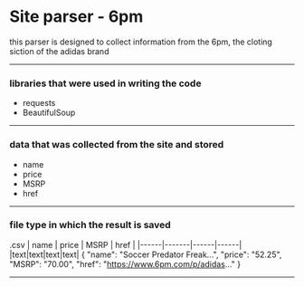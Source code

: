 # Site parser - 6pm
this parser is designed to collect information from the 6pm, the cloting siction of the adidas brand
___
### libraries that were used in writing the code
* requests
* BeautifulSoup
___
### data that was collected from the site and stored
* name
* price
* MSRP
* href

___
### file type in which the result is saved
 .csv
| name | price | MSRP | href |
|------|-------|------|------|
|text|text|text|text|
{
    "name": "Soccer Predator Freak...",
    "price": "52.25",
    "MSRP": "70.00",
    "href": "https://www.6pm.com/p/adidas..."
}
___
